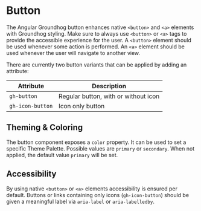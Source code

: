 # Button

The Angular Groundhog button enhances native `<button>` and `<a>` elements with Groundhog styling. Make sure to always use `<button>` or `<a>` tags to provide the accessible experience for the user. A `<button>` element should be used whenever some action is performed. An `<a>` element should be used whenever the user will navigate to another view.

There are currently two button variants that can be applied by adding an attribute:

| Attribute        | Description                          |
|------------------|--------------------------------------|
| `gh-button`      | Regular button, with or without icon |
| `gh-icon-button` | Icon only button                     |

## Theming & Coloring
The button component exposes a `color` property. It can be used to set a specific Theme Palette.
Possible values are `primary` or `secondary`. When not applied, the default value `primary` will be set.

## Accessibility
By using native `<button>` or `<a>` elements accessibility is ensured per default. Buttons or links containing only icons (`gh-icon-button`) should be given a meaningful label via `aria-label` or `aria-labelledby`.
